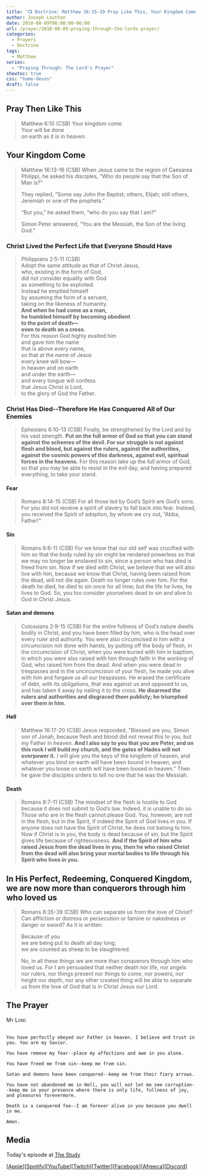 ```yaml
---
title: '📺 Doctrine: Matthew 16:15-19 Pray Like This, Your Kingdom Come'
author: Joseph Louthan
date: 2018-08-09T06:00:00-06:00
url: /prayer/2018-08-09-praying-through-the-lords-prayer/
categories:
  - Prayers
  - Doctrine
tags:
  - Matthew
series:
  - "Praying Through: The Lord's Prayer"
showtoc: true
css: "home-devos"
draft: false
---
```


## Pray Then Like This

>Matthew 6:10 (CSB) Your kingdom come.  
>Your will be done  
>on earth as it is in heaven.

## Your Kingdom Come

>Matthew 16:13-16 (CSB) When Jesus came to the region of Caesarea Philippi, he asked his disciples, “Who do people say that the Son of Man is?”
>
>They replied, “Some say John the Baptist; others, Elijah; still others, Jeremiah or one of the prophets.”
>
>“But you,” he asked them, “who do you say that I am?”
>
>Simon Peter answered, “You are the Messiah, the Son of the living God.”

### Christ Lived the Perfect Life that Everyone Should Have

>Philippians 2:5-11 (CSB)  
>Adopt the same attitude as that of Christ Jesus,  
>who, existing in the form of God,  
>did not consider equality with God  
>as something to be exploited.  
>Instead he emptied himself  
>by assuming the form of a servant,  
>taking on the likeness of humanity.  
>**And when he had come as a man,  
>he humbled himself by becoming obedient  
>to the point of death—  
>even to death on a cross.**  
>For this reason God highly exalted him  
>and gave him the name  
>that is above every name,  
>so that at the name of Jesus  
>every knee will bow—  
>in heaven and on earth  
>and under the earth—  
>and every tongue will confess  
>that Jesus Christ is Lord,  
>to the glory of God the Father.

### Christ Has Died--Therefore He Has Conquered All of Our Enemies

>Ephesians 6:10-13 (CSB) Finally, be strengthened by the Lord and by his vast strength. **Put on the full armor of God so that you can stand against the schemes of the devil. For our struggle is not against flesh and blood, but against the rulers, against the authorities, against the cosmic powers of this darkness, against evil, spiritual forces in the heavens.** For this reason take up the full armor of God, so that you may be able to resist in the evil day, and having prepared everything, to take your stand.

#### Fear

>Romans 8:14-15 (CSB) For all those led by God’s Spirit are God’s sons. For you did not receive a spirit of slavery to fall back into fear. Instead, you received the Spirit of adoption, by whom we cry out, “Abba, Father!”

#### Sin

>Romans 6:6-11 (CSB) For we know that our old self was crucified with him so that the body ruled by sin might be rendered powerless so that we may no longer be enslaved to sin, since a person who has died is freed from sin. Now if we died with Christ, we believe that we will also live with him, because we know that Christ, having been raised from the dead, will not die again. Death no longer rules over him. For the death he died, he died to sin once for all time; but the life he lives, he lives to God. So, you too consider yourselves dead to sin and alive to God in Christ Jesus.

#### Satan and demons

>Colossians 2:9-15 (CSB) For the entire fullness of God’s nature dwells bodily in Christ, and you have been filled by him, who is the head over every ruler and authority. You were also circumcised in him with a circumcision not done with hands, by putting off the body of flesh, in the circumcision of Christ, when you were buried with him in baptism, in which you were also raised with him through faith in the working of God, who raised him from the dead. And when you were dead in trespasses and in the uncircumcision of your flesh, he made you alive with him and forgave us all our trespasses. He erased the certificate of debt, with its obligations, that was against us and opposed to us, and has taken it away by nailing it to the cross. **He disarmed the rulers and authorities and disgraced them publicly; he triumphed over them in him.**

#### Hell

>Matthew 16:17-20 (CSB) Jesus responded, “Blessed are you, Simon son of Jonah, because flesh and blood did not reveal this to you, but my Father in heaven. **And I also say to you that you are Peter, and on this rock I will build my church, and the gates of Hades will not overpower it.** I will give you the keys of the kingdom of heaven, and whatever you bind on earth will have been bound in heaven, and whatever you loose on earth will have been loosed in heaven.” Then he gave the disciples orders to tell no one that he was the Messiah.

#### Death

>Romans 8:7-11 (CSB) The mindset of the flesh is hostile to God because it does not submit to God’s law. Indeed, it is unable to do so. Those who are in the flesh cannot please God. You, however, are not in the flesh, but in the Spirit, if indeed the Spirit of God lives in you. If anyone does not have the Spirit of Christ, he does not belong to him. Now if Christ is in you, the body is dead because of sin, but the Spirit gives life because of righteousness. **And if the Spirit of him who raised Jesus from the dead lives in you, then he who raised Christ from the dead will also bring your mortal bodies to life through his Spirit who lives in you.**

## In His Perfect, Redeeming, Conquered Kingdom, we are now more than conquerors through him who loved us

>Romans 8:35-39 (CSB) Who can separate us from the love of Christ? Can affliction or distress or persecution or famine or nakedness or danger or sword? As it is written:
>
>Because of you  
>we are being put to death all day long;  
>we are counted as sheep to be slaughtered.
>
>No, in all these things we are more than conquerors through him who loved us. For I am persuaded that neither death nor life, nor angels nor rulers, nor things present nor things to come, nor powers, nor height nor depth, nor any other created thing will be able to separate us from the love of God that is in Christ Jesus our Lord.
## The Prayer

<div style="font-variant: small-caps;">
My Lord
</div>
&nbsp;

```text
You have perfectly obeyed our Father in heaven. I believe and trust in you. You are my Savior.

You have remove my fear--place my affections and awe in you alone.

You have freed me from sin--keep me from sin.

Satan and demons have been conquered--keep me from their fiery arrows.

You have not abandoned me in Hell, you will not let me see corruption--keep me in your presence where there is only life, fullness of joy, and pleasures forevermore.

Death is a conquered foe--I am forever alive in you because you dwell in me.

Amen.

```

## Media

Today's episode at [The Study](http://study.theologic.us/podcast/doctrine-pray-like-this--matthew-1615-19-your-kingdom-come/)

\[[Apple](https://podcasts.apple.com/us/podcast/the-study/id1557102127)\]\[[Spotify](https://open.spotify.com/show/0Xs5qsNvWePyRqcmtOTPkR)\]\[[YouTube](http://youtube.theologic.us)\]\[[Twitch](http://twitch.theologic.us)\]\[[Twitter](https://twitter.com/theologic_us)\]\[[Facebook](https://www.facebook.com/groups/462231051477464)\]\[[Afreeca](https://bj.afreecatv.com/theologicus)\]\[[Discord](http://discord.theologic.us)\]
